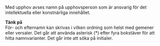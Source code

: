 Med upphov avses namn på upphovsperson som är ansvarig för det intellektuella eller konstnärliga innehållet.

**Tänk på**  
För- och efternamn kan skrivas i vilken ordning som helst med gemener eller versaler. Det går att använda asterisk (*) efter fyra bokstäver för att hitta namnvarianter. Det går inte att söka på initialer.  

